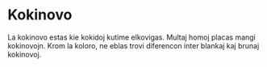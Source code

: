 # Kokinovo

La kokinovo estas kie kokidoj kutime elkovigas. Multaj homoj placas mangi
kokinovojn. Krom la koloro, ne eblas trovi diferencon inter blankaj kaj brunaj
kokinovoj.
